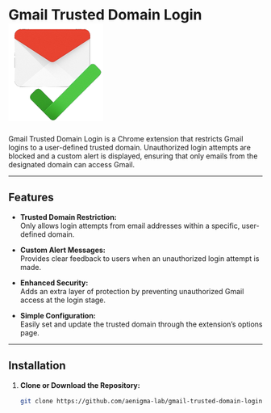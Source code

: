 # Gmail Trusted Domain Login ![Extension Icon](icon.png)

Gmail Trusted Domain Login is a Chrome extension that restricts Gmail logins to a user-defined trusted domain. Unauthorized login attempts are blocked and a custom alert is displayed, ensuring that only emails from the designated domain can access Gmail.

---

## Features

- **Trusted Domain Restriction:**  
  Only allows login attempts from email addresses within a specific, user-defined domain.
  
- **Custom Alert Messages:**  
  Provides clear feedback to users when an unauthorized login attempt is made.
  
- **Enhanced Security:**  
  Adds an extra layer of protection by preventing unauthorized Gmail access at the login stage.
  
- **Simple Configuration:**  
  Easily set and update the trusted domain through the extension’s options page.

---

## Installation

1. **Clone or Download the Repository:**

   ```bash
   git clone https://github.com/aenigma-lab/gmail-trusted-domain-login.git
